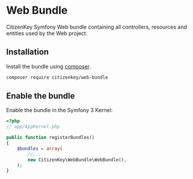# Web Bundle

CitizenKey Symfony Web bundle containing all controllers, resources and entities used by the Web project.

## Installation

Install the bundle using [composer](https://getcomposer.org).

```bash
composer require citizenkey/web-bundle
```

## Enable the bundle

Enable the bundle in the Symfony 3 Kernel:

```php
<?php
// app/AppKernel.php

public function registerBundles()
{
    $bundles = array(
        //...
        new CitizenKey\WebBundle\WebBundle(),
    );
}
```
